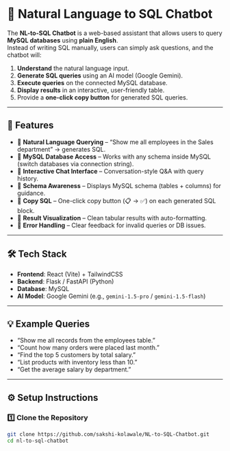 # 🧠 Natural Language to SQL Chatbot

The **NL-to-SQL Chatbot** is a web-based assistant that allows users to query **MySQL databases** using **plain English**.  
Instead of writing SQL manually, users can simply ask questions, and the chatbot will:  

1. **Understand** the natural language input.  
2. **Generate SQL queries** using an AI model (Google Gemini).  
3. **Execute queries** on the connected MySQL database.  
4. **Display results** in an interactive, user-friendly table.  
5. Provide a **one-click copy button** for generated SQL queries.  

---

## 🚀 Features
- 🔹 **Natural Language Querying** – “Show me all employees in the Sales department” → generates SQL.  
- 🔹 **MySQL Database Access** – Works with any schema inside MySQL (switch databases via connection string).  
- 🔹 **Interactive Chat Interface** – Conversation-style Q&A with query history.  
- 🔹 **Schema Awareness** – Displays MySQL schema (tables + columns) for guidance.  
- 🔹 **Copy SQL** – One-click copy button (📋 → ✅) on each generated SQL block.  
- 🔹 **Result Visualization** – Clean tabular results with auto-formatting.  
- 🔹 **Error Handling** – Clear feedback for invalid queries or DB issues.  

---

## 🛠️ Tech Stack
- **Frontend**: React (Vite) + TailwindCSS  
- **Backend**: Flask / FastAPI (Python)  
- **Database**: MySQL  
- **AI Model**: Google Gemini (e.g., `gemini-1.5-pro` / `gemini-1.5-flash`)  

---

## 💡 Example Queries
- “Show me all records from the employees table.”  
- “Count how many orders were placed last month.”  
- “Find the top 5 customers by total salary.”  
- “List products with inventory less than 10.”  
- “Get the average salary by department.”  

---

## ⚙️ Setup Instructions

### 1️⃣ Clone the Repository
```bash
git clone https://github.com/sakshi-kolawale/NL-to-SQL-Chatbot.git
cd nl-to-sql-chatbot
